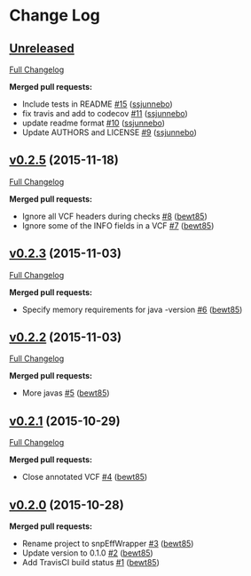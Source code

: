 # Change Log

## [Unreleased](https://github.com/sanger-pathogens/SnpEffWrapper/tree/HEAD)

[Full Changelog](https://github.com/sanger-pathogens/SnpEffWrapper/compare/v0.2.5...HEAD)

**Merged pull requests:**

- Include tests in README [\#15](https://github.com/sanger-pathogens/SnpEffWrapper/pull/15) ([ssjunnebo](https://github.com/ssjunnebo))
- fix travis and add to codecov [\#11](https://github.com/sanger-pathogens/SnpEffWrapper/pull/11) ([ssjunnebo](https://github.com/ssjunnebo))
- update readme format [\#10](https://github.com/sanger-pathogens/SnpEffWrapper/pull/10) ([ssjunnebo](https://github.com/ssjunnebo))
- Update AUTHORS and LICENSE [\#9](https://github.com/sanger-pathogens/SnpEffWrapper/pull/9) ([ssjunnebo](https://github.com/ssjunnebo))

## [v0.2.5](https://github.com/sanger-pathogens/SnpEffWrapper/tree/v0.2.5) (2015-11-18)
[Full Changelog](https://github.com/sanger-pathogens/SnpEffWrapper/compare/v0.2.3...v0.2.5)

**Merged pull requests:**

- Ignore all VCF headers during checks [\#8](https://github.com/sanger-pathogens/SnpEffWrapper/pull/8) ([bewt85](https://github.com/bewt85))
- Ignore some of the INFO fields in a VCF [\#7](https://github.com/sanger-pathogens/SnpEffWrapper/pull/7) ([bewt85](https://github.com/bewt85))

## [v0.2.3](https://github.com/sanger-pathogens/SnpEffWrapper/tree/v0.2.3) (2015-11-03)
[Full Changelog](https://github.com/sanger-pathogens/SnpEffWrapper/compare/v0.2.2...v0.2.3)

**Merged pull requests:**

- Specify memory requirements for java -version [\#6](https://github.com/sanger-pathogens/SnpEffWrapper/pull/6) ([bewt85](https://github.com/bewt85))

## [v0.2.2](https://github.com/sanger-pathogens/SnpEffWrapper/tree/v0.2.2) (2015-11-03)
[Full Changelog](https://github.com/sanger-pathogens/SnpEffWrapper/compare/v0.2.1...v0.2.2)

**Merged pull requests:**

- More javas [\#5](https://github.com/sanger-pathogens/SnpEffWrapper/pull/5) ([bewt85](https://github.com/bewt85))

## [v0.2.1](https://github.com/sanger-pathogens/SnpEffWrapper/tree/v0.2.1) (2015-10-29)
[Full Changelog](https://github.com/sanger-pathogens/SnpEffWrapper/compare/v0.2.0...v0.2.1)

**Merged pull requests:**

- Close annotated VCF [\#4](https://github.com/sanger-pathogens/SnpEffWrapper/pull/4) ([bewt85](https://github.com/bewt85))

## [v0.2.0](https://github.com/sanger-pathogens/SnpEffWrapper/tree/v0.2.0) (2015-10-28)
**Merged pull requests:**

- Rename project to snpEffWrapper [\#3](https://github.com/sanger-pathogens/SnpEffWrapper/pull/3) ([bewt85](https://github.com/bewt85))
-  Update version to 0.1.0 [\#2](https://github.com/sanger-pathogens/SnpEffWrapper/pull/2) ([bewt85](https://github.com/bewt85))
- Add TravisCI build status [\#1](https://github.com/sanger-pathogens/SnpEffWrapper/pull/1) ([bewt85](https://github.com/bewt85))

